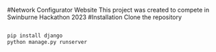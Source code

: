 #Network Configurator Website
This project was created to compete in Swinburne Hackathon 2023
#Installation
Clone the repository
```python

pip install django
python manage.py runserver

```
